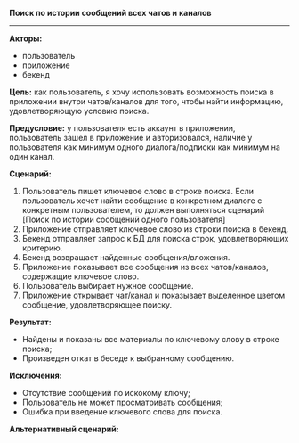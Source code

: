 **Поиск по истории сообщений всех чатов и каналов**
* * *
**Акторы:** 
- пользователь
- приложение
- бекенд

**Цель:** как пользователь, я хочу использовать возможность поиска в приложении внутри чатов/каналов для того, чтобы найти информацию, удовлетворяющую условию поиска.

**Предусловие:** у пользователя есть аккаунт в приложении, пользователь зашел в приложение и авторизовался, наличие у пользователя как минимум одного диалога/подписки как минимум на один канал.

**Сценарий:**

1. Пользователь пишет ключевое слово в строке поиска.
	Если пользователь хочет найти сообщение в конкретном диалоге с конкретным пользователем,
	то должен выполняться сценарий [Поиск по истории сообщений одного пользователя]
2. Приложение отправляет ключевое слово из строки поиска в бекенд.
3. Бекенд отправляет запрос к БД для поиска строк, удовлетворяющих критерию.
4. Бекенд возвращает найденные сообщения/вложения.
5. Приложение показывает все сообщения из всех чатов/каналов, содержащие ключевое слово.
6. Пользователь выбирает нужное сообщение.
7. Приложение открывает чат/канал и показывает выделенное цветом сообщение, удовлетворяющее поиску.

**Результат:**

- Найдены и показаны все материалы по ключевому слову в строке поиска;
- Произведен откат в беседе к выбранному сообщению.

**Исключения:**

- Отсутствие сообщений по искокому ключу;
- Пользователь не может просматривать сообщения;
- Ошибка при введение ключевого слова для поиска.

**Альтернативный сценарий:**
